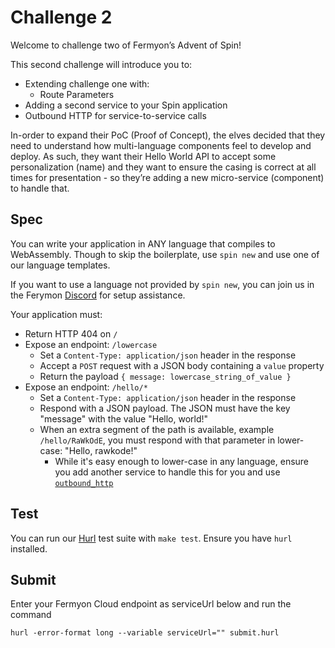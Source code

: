 # Challenge 2

Welcome to challenge two of Fermyon’s Advent of Spin!

This second challenge will introduce you to:

- Extending challenge one with:
  - Route Parameters
- Adding a second service to your Spin application
- Outbound HTTP for service-to-service calls

In-order to expand their PoC (Proof of Concept), the elves decided that they need to understand how multi-language components feel to develop and deploy. As such, they want their Hello World API to accept some personalization (name) and they want to ensure the casing is correct at all times for presentation - so they’re adding a new micro-service (component) to handle that.

## Spec

You can write your application in ANY language that compiles to WebAssembly. Though to skip the boilerplate, use `spin new` and use one of our language templates.

If you want to use a language not provided by `spin new`, you can join us in the Ferymon [Discord](https://discord.gg/AAFNfS7NGf) for setup assistance.

Your application must:

- Return HTTP 404 on `/`
- Expose an endpoint: `/lowercase`
  - Set a `Content-Type: application/json` header in the response
  - Accept a `POST` request with a JSON body containing a `value` property
  - Return the payload `{ message: lowercase_string_of_value }`
- Expose an endpoint: `/hello/*`
  - Set a `Content-Type: application/json` header in the response
  - Respond with a JSON payload. The JSON must have the key "message" with the value "Hello, world!"
  - When an extra segment of the path is available, example `/hello/RaWkOdE`, you must respond with that parameter in lower-case: "Hello, rawkode!"
    - While it's easy enough to lower-case in any language, ensure you add another service to handle this for you and use [`outbound_http`](https://github.com/fermyon/spin/tree/main/examples)

## Test

You can run our [Hurl](https://hurl.dev) test suite with `make test`. Ensure you have `hurl` installed.

## Submit

Enter your Fermyon Cloud endpoint as serviceUrl below and run the command

```shell
hurl -error-format long --variable serviceUrl="" submit.hurl
```
